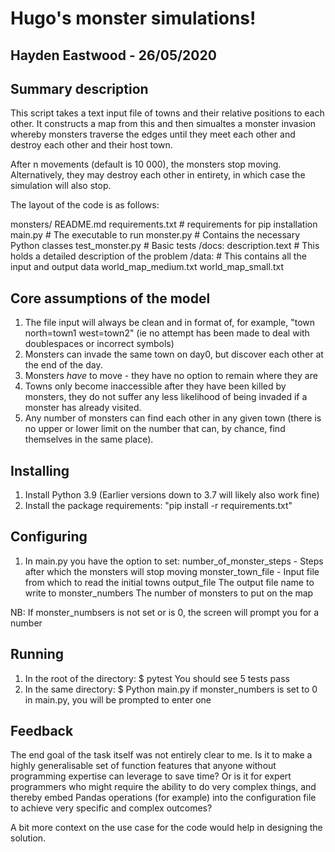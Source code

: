 # Hugo's monster simulations!

Hayden Eastwood - 26/05/2020
----------------------------

Summary description
-------------------
This script takes a text input file of towns and their relative positions to each other. It constructs a map from this and then simualtes a monster invasion whereby monsters traverse the edges until they meet each other and destroy each other and their host town. 

After n movements (default is 10 000), the monsters stop moving. Alternatively, they may destroy each other in entirety, in which case the simulation will also stop.

The layout of the code is as follows:

monsters/
    README.md
    requirements.txt                # requirements for pip installation              
    main.py                         # The executable to run
    monster.py                      # Contains the necessary Python classes 
    test_monster.py                 # Basic tests
    /docs:
        description.text            # This holds a detailed description of the problem
    /data:                          # This contains all the input and output data
        world_map_medium.txt
        world_map_small.txt

Core assumptions of the model
-----------------------------
1. The file input will always be clean and in format of, for example, "town north=town1 west=town2" (ie no attempt has been made to deal with doublespaces or incorrect symbols)
2. Monsters can invade the same town on day0, but discover each other at the end of the day.
3. Monsters *have* to  move - they have no option to remain where they are
4. Towns only become inaccessible after they have been killed by monsters, they do not suffer any less likelihood of being invaded if a monster has already visited.
5. Any number of monsters can find each other in any given town (there is no upper or lower limit on the number that can, by chance, find themselves in the same place).


Installing
--------------------------
1. Install Python 3.9 (Earlier versions down to 3.7 will likely also work fine)
2. Install the package requirements: "pip install -r requirements.txt"

Configuring
--------------------------
1. In main.py you have the option to set:
    number_of_monster_steps -   Steps after which the monsters will stop moving
    monster_town_file -         Input file from which to read the initial towns
    output_file                 The output file name to write to
    monster_numbers             The number of monsters to put on the map

NB: If monster_numbsers is not set or is 0, the screen will prompt you for a number

Running
-------
1. In the root of the directory: 
    $ pytest
    You should see 5 tests pass
2. In the same directory:
    $ Python main.py
    if monster_numbers is set to 0 in main.py, you will be prompted to enter one


Feedback
--------
The end goal of the task itself was not entirely clear to me. Is it to make a highly generalisable set of function features that anyone without programming expertise can leverage to save time? Or is it for expert programmers who might require the ability to do very complex things, and thereby embed Pandas operations (for example) into the configuration file to achieve very specific and complex outcomes?

A bit more context on the use case for the code would help in designing the solution.

